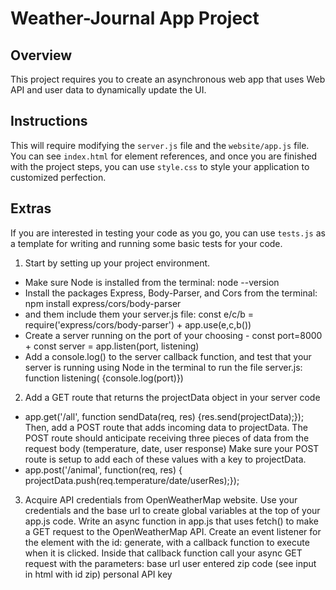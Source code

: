 # Weather-Journal App Project

## Overview
This project requires you to create an asynchronous web app that uses Web API and user data to dynamically update the UI. 

## Instructions
This will require modifying the `server.js` file and the `website/app.js` file. You can see `index.html` for element references, and once you are finished with the project steps, you can use `style.css` to style your application to customized perfection.

## Extras
If you are interested in testing your code as you go, you can use `tests.js` as a template for writing and running some basic tests for your code.

1. Start by setting up your project environment.
- Make sure Node is installed from the terminal: node --version
- Install the packages Express, Body-Parser, and Cors from the terminal: npm install express/cors/body-parser
- and them include them your server.js file: const e/c/b = require('express/cors/body-parser') + app.use(e,c,b())
- Create a server running on the port of your choosing - const port=8000 + const server = app.listen(port, listening)
- Add a console.log() to the server callback function, and test that your server is running using Node in the terminal to run the file server.js: function listening( {console.log(port)})

2. Add a GET route that returns the projectData object in your server code 
- app.get('/all', function sendData(req, res) {res.send(projectData);});
Then, add a POST route that adds incoming data to projectData. The POST route should anticipate receiving three pieces of data from the request body (temperature, date, user response)
Make sure your POST route is setup to add each of these values with a key to projectData.
- app.post('/animal', function(req, res) { projectData.push(req.temperature/date/userRes);});

3. Acquire API credentials from OpenWeatherMap website. Use your credentials and the base url to create global variables at the top of your app.js code.
Write an async function in app.js that uses fetch() to make a GET request to the OpenWeatherMap API.
Create an event listener for the element with the id: generate, with a callback function to execute when it is clicked.
Inside that callback function call your async GET request with the parameters:
base url
user entered zip code (see input in html with id zip)
personal API key